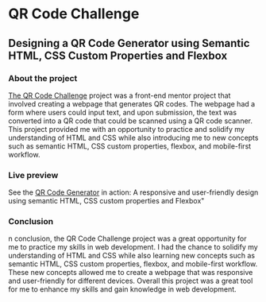 # QR Code Challenge

## Designing a QR Code Generator using Semantic HTML, CSS Custom Properties and Flexbox

### About the project

[The QR Code Challenge](https://www.frontendmentor.io/solutions/responsive-landing-page-using-flexbox-and-pure-css-RgcmEYLr55) project was a front-end mentor project that involved creating a webpage that generates QR codes. The webpage had a form where users could input text, and upon submission, the text was converted into a QR code that could be scanned using a QR code scanner. This project provided me with an opportunity to practice and solidify my understanding of HTML and CSS  while also introducing me to new concepts such as semantic HTML, CSS custom properties, flexbox, and mobile-first workflow.

### Live preview

See the [QR Code Generator](https://yushi5058.github.io/qr-code-challenge/) in action: A responsive and user-friendly design using semantic HTML, CSS custom properties and Flexbox"

### Conclusion

n conclusion, the QR Code Challenge project was a great opportunity for me to practice my skills in web development. I had the chance to solidify my understanding of HTML and CSS while also learning new concepts such as semantic HTML, CSS custom properties, flexbox, and mobile-first workflow. These new concepts allowed me to create a webpage that was responsive and user-friendly for different devices. Overall this project was a great tool for me to enhance my skills and gain knowledge in web development.
